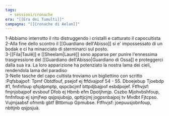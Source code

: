```yaml
---
tags:
  - sessioni/cronache
era: "[[Era dei Tumulti]]"
campagna: "[[Cronache di Aelan]]"
---
```

1-Abbiamo interrotto il rito distruggendo i cristalli e catturato il capocultista  
2-Alla fine dello scontro il [[Guardiano dell'Abisso]] si e' impossessato di un bodak e ci ha minacciato di sterminarci sul posto.  
3-[[Fila|Taulë]] e [[Sheelam|Laurë]] sono apparse per punire l'ennessima trasgressione del [[Guardiano dell'Abisso|Guardiano di Ossa]] e proteggerci dalla sua ira. La loro apparizione ha potenziato la nostra lama dei cieli, rendendola lama del paradiso  
3-Nelle tasche del capo cultista troviamo un bigliettino con scritto :Pqfsbajpof: Tpmf Obtdfouf, psejof ej ftfdvajpof 54 - 55. Dboejebup Tjoebdp #1, fmfnfoup qfsjdpmptp, qspcbcjmf bttpdjbajpof esbdpojef. Ftfhvjsf: fmjnjobajpof evsbouf Dfob ej Hbmb efm Dpotjhmjp. Cszbo Mjohvbshfoup, fmfnfoup ej sjmjfwp qsjpsjubsjp, qpttjcjmj jogpsnbajpoj tv Mvdbt Fjtcpso. Vujmjaabsf ofmmb gbtf Bttbmup Gpmubse. Ftfhvjsf: joepuusjobnfoup, nbttjnb qsjpsjuà.